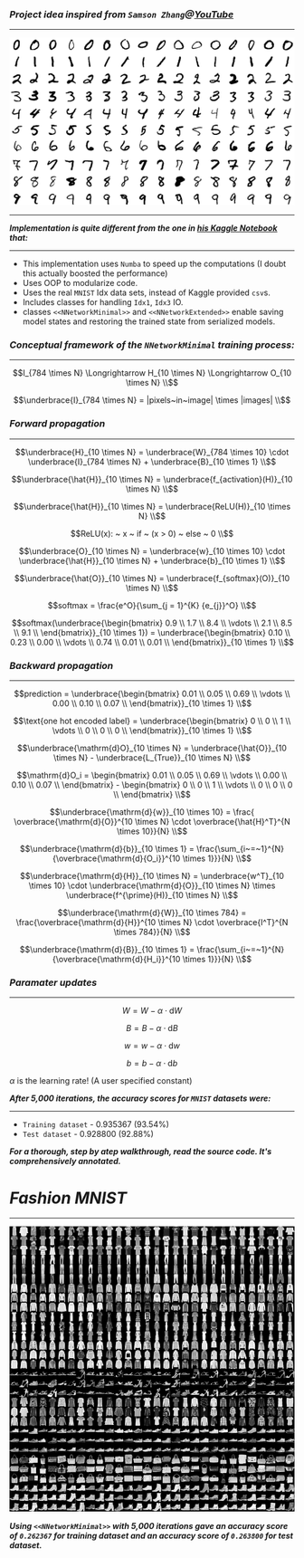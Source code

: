 ### ___Project idea inspired from `Samson Zhang`@[YouTube](https://www.youtube.com/watch?v=w8yWXqWQYmU)___
-------------
![MNIST](./images/MnistExamplesModified.png)

-------------

___Implementation is quite different from the one in [his Kaggle Notebook](https://www.kaggle.com/code/wwsalmon/simple-mnist-nn-from-scratch-numpy-no-tf-keras/notebook) that:___

--------------
- This implementation uses `Numba` to speed up the computations (I doubt this actually boosted the performance)
- Uses OOP to modularize code.
- Uses the real `MNIST` Idx data sets, instead of Kaggle provided `csv`s.
- Includes classes for handling `Idx1`, `Idx3` IO.
- classes `<<NNetworkMinimal>>` and `<<NNetworkExtended>>` enable saving model states and restoring the trained state from serialized models.


### ___Conceptual framework of the `NNetworkMinimal` training process:___
---------------------

```math
I_{784 \times N} \Longrightarrow H_{10 \times N} \Longrightarrow O_{10 \times N} \\
```
```math
\underbrace{I}_{784 \times N} = |pixels~in~image| \times |images| \\
```

### ___Forward propagation___
---------------------

```math
\underbrace{H}_{10 \times N} = \underbrace{W}_{784 \times 10} \cdot \underbrace{I}_{784 \times N} + \underbrace{B}_{10 \times 1} \\
```
```math
\underbrace{\hat{H}}_{10 \times N} = \underbrace{f_{activation}(H)}_{10 \times N} \\
```
```math
\underbrace{\hat{H}}_{10 \times N} = \underbrace{ReLU(H)}_{10 \times N} \\
```
```math
ReLU(x): ~ x ~ if ~ (x > 0) ~ else ~ 0 \\
```
```math
\underbrace{O}_{10 \times N} = \underbrace{w}_{10 \times 10} \cdot \underbrace{\hat{H}}_{10 \times N} + \underbrace{b}_{10 \times 1} \\
```
```math
\underbrace{\hat{O}}_{10 \times N} = \underbrace{f_{softmax}(O)}_{10 \times N} \\
```
```math
softmax = \frac{e^O}{\sum_{j = 1}^{K} {e_{j}}^O} \\
```
```math
softmax(\underbrace{\begin{bmatrix}
0.9 \\
1.7 \\
8.4 \\
\vdots \\
2.1 \\
8.5 \\
9.1 \\
\end{bmatrix}}_{10 \times 1}) =
\underbrace{\begin{bmatrix}
0.10 \\
0.23 \\
0.00 \\
\vdots \\
0.74 \\
0.01 \\
0.01 \\
\end{bmatrix}}_{10 \times 1} \\
```

### ___Backward propagation___
---------------

```math
prediction = \underbrace{\begin{bmatrix}
0.01 \\
0.05 \\
0.69 \\
\vdots \\
0.00 \\
0.10 \\
0.07 \\
\end{bmatrix}}_{10 \times 1} \\
```
```math
\text{one hot encoded label} = \underbrace{\begin{bmatrix}
0 \\
0 \\
1 \\
\vdots \\
0 \\
0 \\
0 \\
\end{bmatrix}}_{10 \times 1} \\
```
```math
\underbrace{\mathrm{d}O}_{10 \times N} = \underbrace{\hat{O}}_{10 \times N} - \underbrace{L_{True}}_{10 \times N} \\
```
```math
\mathrm{d}O_i = \begin{bmatrix}
0.01 \\
0.05 \\
0.69 \\
\vdots \\
0.00 \\
0.10 \\
0.07 \\
\end{bmatrix} - \begin{bmatrix}
0 \\
0 \\
1 \\
\vdots \\
0 \\
0 \\
0 \\
\end{bmatrix} \\
```
```math
\underbrace{\mathrm{d}{w}}_{10 \times 10} = \frac{  \overbrace{\mathrm{d}{O}}^{10 \times N} \cdot   \overbrace{\hat{H}^T}^{N \times 10}}{N} \\
```
```math
\underbrace{\mathrm{d}{b}}_{10 \times 1} =  \frac{\sum_{i~=~1}^{N}{\overbrace{\mathrm{d}{O_i}}^{10 \times 1}}}{N} \\
```
```math
\underbrace{\mathrm{d}{H}}_{10 \times N} = \underbrace{w^T}_{10 \times 10} \cdot \underbrace{\mathrm{d}{O}}_{10 \times N} \times \underbrace{f^{\prime}(H)}_{10 \times N} \\
```
```math
\underbrace{\mathrm{d}{W}}_{10 \times 784} = \frac{\overbrace{\mathrm{d}{H}}^{10 \times N} \cdot \overbrace{I^T}^{N \times 784}}{N} \\
```
```math
\underbrace{\mathrm{d}{B}}_{10 \times 1} = \frac{\sum_{i~=~1}^{N}{\overbrace{\mathrm{d}{H_i}}^{10 \times 1}}}{N} \\
```


### ___Paramater updates___
---------------------

```math
W = W - \alpha \cdot \mathrm{d}{W}
```
```math
B = B - \alpha \cdot \mathrm{d}{B}
```
```math
w = w - \alpha \cdot \mathrm{d}{w}
```
```math
b = b - \alpha \cdot \mathrm{d}{b}
```
$\alpha$ is the learning rate! (A user specified constant)

___After 5,000 iterations, the accuracy scores for `MNIST` datasets were:___

-------------
- `Training dataset` - 0.935367 (93.54%)
- `Test dataset` - 0.928800 (92.88%)

___For a thorough, step by atep walkthrough, read the source code. It's comprehensively annotated.___

# ___Fashion MNIST___
---------------

![Fashion-MNIST](./images/fashion-mnist-sprite.png)

___Using `<<NNetworkMinimal>>` with 5,000 iterations gave an accuracy score of `0.262367` for training dataset and an accuracy score of `0.263800` for test dataset.___
